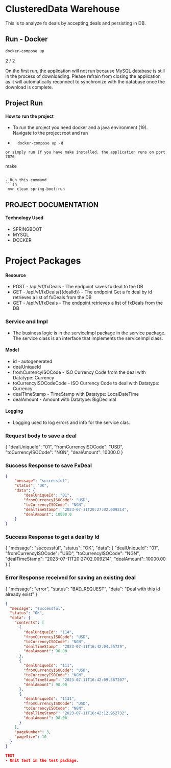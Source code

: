 
# ClusteredData Warehouse

This is to analyze fx deals by accepting deals and persisting in DB.


##  Run - Docker
```sh
docker-compose up
```

2 / 2

On the first run, the application will not run because MySQL database is still in the process of downloading. Please refrain from closing the application as it will automatically reconnect to synchronize with the database once the download is complete.

## Project Run
#### How to run the project
- To run the project you need docker and a java environment (19). Navigate to the project root and run
- ```shell
    docker-compose up -d
``` 
or simply run if you have make installed. the application runs on port 7070

```
 make
```

- Run this command
```sh
 mvn clean spring-boot:run
```

## PROJECT DOCUMENTATION

#### Technology Used
- SPRINGBOOT
- MYSQL
- DOCKER

# Project Packages
#### Resource
- POST - /api/v1/fxDeals - The endpoint saves fx deal to the DB
- GET - /api/v1/fxDeals/{{dealId}} - The endpoint Get a fx deal by id retrieves a list of fxDeals from the DB
- GET - /api/v1/fxDeals -  The endpoint retrieves a list of fxDeals from the DB

### Service and Impl
- The business logic is in the serviceImpl package in the service package. The service class is an interface that implements the serviceImpl class.

#### Model
- id - autogenerated 
- dealUniqueId
- fromCurrencyISOCode - ISO Currency Code from the deal with Datatype: Currency
- toCurrencyISOCodeCode - ISO Currency Code to deal with Datatype: Currency
- dealTimeStamp - TimeStamp with Datatype: LocalDateTime
- dealAmount - Amount with Datatype: BigDecimal

#### Logging
- Logging used to log errors and info for the service clas.

### Request body to save a deal
{
    "dealUniqueId": "01",
    "fromCurrencyISOCode": "USD",
    "toCurrencyISOCode": "NGN",
    "dealAmount": 10000.0
}

### Success Response to save FxDeal
```json
{
    "message": "successful",
    "status": "OK",
    "data": {
        "dealUniqueId": "01",
        "fromCurrencyISOCode": "USD",
        "toCurrencyISOCode": "NGN",
        "dealTimeStamp": "2023-07-11T20:27:02.009214",
        "dealAmount": 10000.0
    }
}
```

### Success Response to get a deal by Id
{
    "message": "successful",
    "status": "OK",
    "data": {
        "dealUniqueId": "01",
        "fromCurrencyISOCode": "USD",
        "toCurrencyISOCode": "NGN",
        "dealTimeStamp": "2023-07-11T20:27:02.009214",
        "dealAmount": 10000.00
    }
}

### Error Response received for saving an existing deal
{
    "message": "error",
    "status": "BAD_REQUEST",
    "data": "Deal with this id already exist"
}

```json --- To retrieve FxDeals
{
  "message": "successful",
  "status": "OK",
  "data": {
    "contents": [
      {
        "dealUniqueId": "114",
        "fromCurrencyISOCode": "USD",
        "toCurrencyISOCode": "NGN",
        "dealTimeStamp": "2023-07-11T16:42:04.35729",
        "dealAmount": 90.00
      },
      {
        "dealUniqueId": "111",
        "fromCurrencyISOCode": "USD",
        "toCurrencyISOCode": "NGN",
        "dealTimeStamp": "2023-07-11T16:42:09.587207",
        "dealAmount": 90.00
      },
      {
        "dealUniqueId": "1131",
        "fromCurrencyISOCode": "USD",
        "toCurrencyISOCode": "NGN",
        "dealTimeStamp": "2023-07-11T16:42:12.952732",
        "dealAmount": 90.00
      }
    ],
    "pageNumber": 3,
    "pageSize": 10
  }
}

TEST
- Unit test in the test package. 
